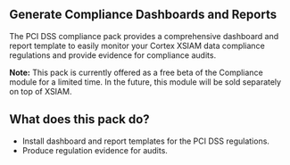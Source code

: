 ## **Generate Compliance Dashboards and Reports**
The PCI DSS compliance pack provides a comprehensive dashboard and report template to easily monitor your Cortex XSIAM data compliance regulations and provide evidence for compliance audits.

**Note:** This pack is currently offered as a free beta of the Compliance module for a limited time. In the future, this module will be sold separately on top of XSIAM.

## **What does this pack do?**
- Install dashboard and report templates for the PCI DSS regulations.
- Produce regulation evidence for audits.
